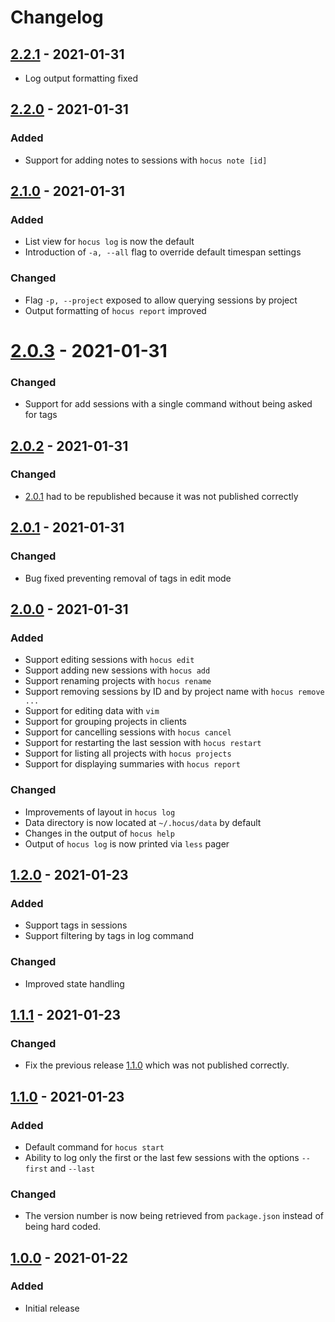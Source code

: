 # Changelog

## [2.2.1] - 2021-01-31

- Log output formatting fixed

## [2.2.0] - 2021-01-31

### Added

- Support for adding notes to sessions with `hocus note [id]`

## [2.1.0] - 2021-01-31

### Added

- List view for `hocus log` is now the default
- Introduction of `-a, --all` flag to override default timespan settings

### Changed

- Flag `-p, --project` exposed to allow querying sessions by project
- Output formatting of `hocus report` improved

# [2.0.3] - 2021-01-31

### Changed

- Support for add sessions with a single command without being asked for tags

## [2.0.2] - 2021-01-31

### Changed

- [2.0.1] had to be republished because it was not published correctly

## [2.0.1] - 2021-01-31

### Changed

- Bug fixed preventing removal of tags in edit mode

## [2.0.0] - 2021-01-31

### Added

- Support editing sessions with `hocus edit`
- Support adding new sessions with `hocus add`
- Support renaming projects with `hocus rename`
- Support removing sessions by ID and by project name with `hocus remove ...`
- Support for editing data with `vim`
- Support for grouping projects in clients
- Support for cancelling sessions with `hocus cancel`
- Support for restarting the last session with `hocus restart`
- Support for listing all projects with `hocus projects`
- Support for displaying summaries with `hocus report`

### Changed

- Improvements of layout in `hocus log`
- Data directory is now located at `~/.hocus/data` by default
- Changes in the output of `hocus help`
- Output of `hocus log` is now printed via `less` pager

## [1.2.0] - 2021-01-23

### Added

- Support tags in sessions
- Support filtering by tags in log command

### Changed

- Improved state handling

## [1.1.1] - 2021-01-23

### Changed

- Fix the previous release [1.1.0] which was not published correctly.

## [1.1.0] - 2021-01-23

### Added

- Default command for `hocus start`
- Ability to log only the first or the last few sessions with the options `--first` and `--last`

### Changed

- The version number is now being retrieved from `package.json` instead of being hard coded.

## [1.0.0] - 2021-01-22

### Added

- Initial release

[Unreleased]: https://github.com/paulkre/hocus/compare/v2.2.1...HEAD
[2.2.1]: https://github.com/paulkre/hocus/compare/v2.2.0...v2.2.1
[2.2.0]: https://github.com/paulkre/hocus/compare/v2.1.0...v2.2.0
[2.1.0]: https://github.com/paulkre/hocus/compare/v2.0.3...v2.1.0
[2.0.3]: https://github.com/paulkre/hocus/compare/v2.0.2...v2.0.3
[2.0.2]: https://github.com/paulkre/hocus/compare/v2.0.1...v2.0.2
[2.0.1]: https://github.com/paulkre/hocus/compare/v2.0.0...v2.0.1
[2.0.0]: https://github.com/paulkre/hocus/compare/v1.2.0...v2.0.0
[1.2.0]: https://github.com/paulkre/hocus/compare/v1.1.1...v1.2.0
[1.1.1]: https://github.com/paulkre/hocus/compare/v1.1.0...v1.1.1
[1.1.0]: https://github.com/paulkre/hocus/compare/v1.0.0...v1.1.0
[1.0.0]: https://github.com/paulkre/hocus/releases/tag/v1.0.0
